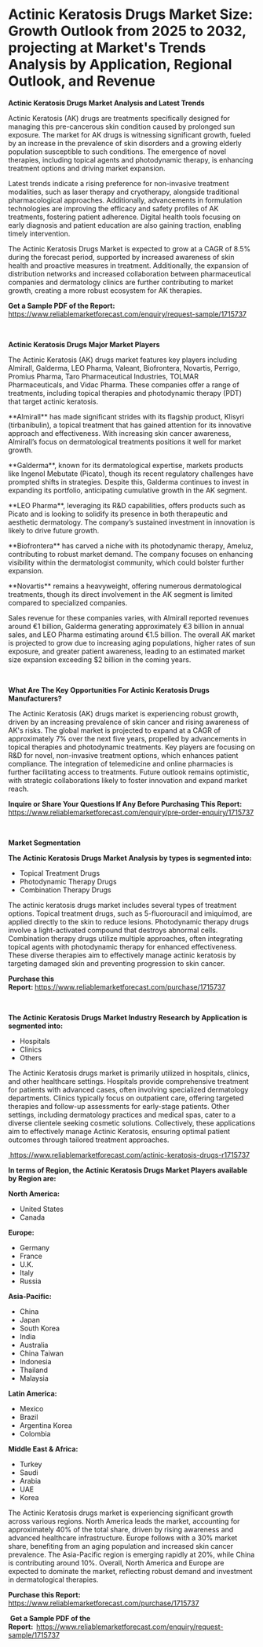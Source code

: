 <p><h1>Actinic Keratosis Drugs Market Size: Growth Outlook from 2025 to 2032, projecting at Market's Trends Analysis by Application, Regional Outlook, and Revenue</h1></p><p><strong>Actinic Keratosis Drugs Market Analysis and Latest Trends</strong></p>
<p><p>Actinic Keratosis (AK) drugs are treatments specifically designed for managing this pre-cancerous skin condition caused by prolonged sun exposure. The market for AK drugs is witnessing significant growth, fueled by an increase in the prevalence of skin disorders and a growing elderly population susceptible to such conditions. The emergence of novel therapies, including topical agents and photodynamic therapy, is enhancing treatment options and driving market expansion.</p><p>Latest trends indicate a rising preference for non-invasive treatment modalities, such as laser therapy and cryotherapy, alongside traditional pharmacological approaches. Additionally, advancements in formulation technologies are improving the efficacy and safety profiles of AK treatments, fostering patient adherence. Digital health tools focusing on early diagnosis and patient education are also gaining traction, enabling timely intervention.</p><p>The Actinic Keratosis Drugs Market is expected to grow at a CAGR of 8.5% during the forecast period, supported by increased awareness of skin health and proactive measures in treatment. Additionally, the expansion of distribution networks and increased collaboration between pharmaceutical companies and dermatology clinics are further contributing to market growth, creating a more robust ecosystem for AK therapies.</p></p>
<p><strong>Get a Sample PDF of the Report:&nbsp;</strong> <a href="https://www.reliablemarketforecast.com/enquiry/request-sample/1715737?utm_campaign=1899&utm_medium=2&utm_source=Github&utm_content=ia&utm_term=19042025&utm_id=actinic-keratosis-drugs">https://www.reliablemarketforecast.com/enquiry/request-sample/1715737</a></p>
<p>&nbsp;</p>
<p><strong>Actinic Keratosis Drugs Major Market Players</strong></p>
<p><p>The Actinic Keratosis (AK) drugs market features key players including Almirall, Galderma, LEO Pharma, Valeant, Biofrontera, Novartis, Perrigo, Promius Pharma, Taro Pharmaceutical Industries, TOLMAR Pharmaceuticals, and Vidac Pharma. These companies offer a range of treatments, including topical therapies and photodynamic therapy (PDT) that target actinic keratosis.</p><p>**Almirall** has made significant strides with its flagship product, Klisyri (tirbanibulin), a topical treatment that has gained attention for its innovative approach and effectiveness. With increasing skin cancer awareness, Almirall’s focus on dermatological treatments positions it well for market growth.</p><p>**Galderma**, known for its dermatological expertise, markets products like Ingenol Mebutate (Picato), though its recent regulatory challenges have prompted shifts in strategies. Despite this, Galderma continues to invest in expanding its portfolio, anticipating cumulative growth in the AK segment.</p><p>**LEO Pharma**, leveraging its R&D capabilities, offers products such as Picato and is looking to solidify its presence in both therapeutic and aesthetic dermatology. The company’s sustained investment in innovation is likely to drive future growth.</p><p>**Biofrontera** has carved a niche with its photodynamic therapy, Ameluz, contributing to robust market demand. The company focuses on enhancing visibility within the dermatologist community, which could bolster further expansion.</p><p>**Novartis** remains a heavyweight, offering numerous dermatological treatments, though its direct involvement in the AK segment is limited compared to specialized companies.</p><p>Sales revenue for these companies varies, with Almirall reported revenues around €1 billion, Galderma generating approximately €3 billion in annual sales, and LEO Pharma estimating around €1.5 billion. The overall AK market is projected to grow due to increasing aging populations, higher rates of sun exposure, and greater patient awareness, leading to an estimated market size expansion exceeding $2 billion in the coming years.</p></p>
<p>&nbsp;</p>
<p><strong>What Are The Key Opportunities For Actinic Keratosis Drugs Manufacturers?</strong></p>
<p><p>The Actinic Keratosis (AK) drugs market is experiencing robust growth, driven by an increasing prevalence of skin cancer and rising awareness of AK's risks. The global market is projected to expand at a CAGR of approximately 7% over the next five years, propelled by advancements in topical therapies and photodynamic treatments. Key players are focusing on R&D for novel, non-invasive treatment options, which enhances patient compliance. The integration of telemedicine and online pharmacies is further facilitating access to treatments. Future outlook remains optimistic, with strategic collaborations likely to foster innovation and expand market reach.</p></p>
<p><strong>Inquire or Share Your Questions If Any Before Purchasing This Report:</strong> <a href="https://www.reliablemarketforecast.com/enquiry/pre-order-enquiry/1715737?utm_campaign=1899&utm_medium=2&utm_source=Github&utm_content=ia&utm_term=19042025&utm_id=actinic-keratosis-drugs">https://www.reliablemarketforecast.com/enquiry/pre-order-enquiry/1715737</a></p>
<p>&nbsp;</p>
<p><strong>Market Segmentation</strong></p>
<p><strong>The Actinic Keratosis Drugs Market Analysis by types is segmented into:</strong></p>
<p><ul><li>Topical Treatment Drugs</li><li>Photodynamic Therapy Drugs</li><li>Combination Therapy Drugs</li></ul></p>
<p><p>The actinic keratosis drugs market includes several types of treatment options. Topical treatment drugs, such as 5-fluorouracil and imiquimod, are applied directly to the skin to reduce lesions. Photodynamic therapy drugs involve a light-activated compound that destroys abnormal cells. Combination therapy drugs utilize multiple approaches, often integrating topical agents with photodynamic therapy for enhanced effectiveness. These diverse therapies aim to effectively manage actinic keratosis by targeting damaged skin and preventing progression to skin cancer.</p></p>
<p><strong>Purchase this Report:&nbsp;</strong><a href="https://www.reliablemarketforecast.com/purchase/1715737?utm_campaign=1899&utm_medium=2&utm_source=Github&utm_content=ia&utm_term=19042025&utm_id=actinic-keratosis-drugs">https://www.reliablemarketforecast.com/purchase/1715737</a></p>
<p>&nbsp;</p>
<p><strong>The Actinic Keratosis Drugs Market Industry Research by Application is segmented into:</strong></p>
<p><ul><li>Hospitals</li><li>Clinics</li><li>Others</li></ul></p>
<p><p>The Actinic Keratosis drugs market is primarily utilized in hospitals, clinics, and other healthcare settings. Hospitals provide comprehensive treatment for patients with advanced cases, often involving specialized dermatology departments. Clinics typically focus on outpatient care, offering targeted therapies and follow-up assessments for early-stage patients. Other settings, including dermatology practices and medical spas, cater to a diverse clientele seeking cosmetic solutions. Collectively, these applications aim to effectively manage Actinic Keratosis, ensuring optimal patient outcomes through tailored treatment approaches.</p></p>
<p><a href="https://www.reliablemarketforecast.com/actinic-keratosis-drugs-r1715737?utm_campaign=1899&utm_medium=2&utm_source=Github&utm_content=ia&utm_term=19042025&utm_id=actinic-keratosis-drugs">&nbsp;https://www.reliablemarketforecast.com/actinic-keratosis-drugs-r1715737</a></p>
<p><strong>In terms of Region, the Actinic Keratosis Drugs Market Players available by Region are:</strong></p>
<p>
    <p> <strong> North America: </strong>
        <ul>
            <li>United States</li>
            <li>Canada</li>
        </ul>
        </p> 
    <p> <strong> Europe: </strong>
        <ul>
            <li>Germany</li>
            <li>France</li>
            <li>U.K.</li>
            <li>Italy</li>
            <li>Russia</li>
        </ul>
        </p> 
    <p> <strong> Asia-Pacific: </strong>
        <ul>
            <li>China</li>
            <li>Japan</li>
            <li>South Korea</li>
            <li>India</li>
            <li>Australia</li>
            <li>China Taiwan</li>
            <li>Indonesia</li>
            <li>Thailand</li>
            <li>Malaysia</li>
        </ul>
        </p> 
    <p> <strong> Latin America: </strong>
        <ul>
            <li>Mexico</li>
            <li>Brazil</li>
            <li>Argentina Korea</li>
            <li>Colombia</li>
        </ul>
        </p> 
    <p> <strong> Middle East & Africa: </strong>
        <ul>
            <li>Turkey</li>
            <li>Saudi</li>
            <li>Arabia</li>
            <li>UAE</li>
            <li>Korea</li>
        </ul>
    </p>
    </p>
<p><p>The Actinic Keratosis drugs market is experiencing significant growth across various regions. North America leads the market, accounting for approximately 40% of the total share, driven by rising awareness and advanced healthcare infrastructure. Europe follows with a 30% market share, benefiting from an aging population and increased skin cancer prevalence. The Asia-Pacific region is emerging rapidly at 20%, while China is contributing around 10%. Overall, North America and Europe are expected to dominate the market, reflecting robust demand and investment in dermatological therapies.</p></p>
<p><strong>Purchase this Report: </strong><a href="https://www.reliablemarketforecast.com/purchase/1715737?utm_campaign=1899&utm_medium=2&utm_source=Github&utm_content=ia&utm_term=19042025&utm_id=actinic-keratosis-drugs">https://www.reliablemarketforecast.com/purchase/1715737</a></p>
<p>&nbsp;<strong>Get a Sample PDF of the Report:&nbsp;&nbsp;</strong><a href="https://www.reliablemarketforecast.com/enquiry/request-sample/1715737?utm_campaign=1899&utm_medium=2&utm_source=Github&utm_content=ia&utm_term=19042025&utm_id=actinic-keratosis-drugs">https://www.reliablemarketforecast.com/enquiry/request-sample/1715737</a></p>
<p><strong></strong></p>
<p><p></p><p></p><p></p></p>